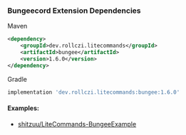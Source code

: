 ### Bungeecord Extension Dependencies
Maven
```xml
<dependency>
    <groupId>dev.rollczi.litecommands</groupId>
    <artifactId>bungee</artifactId>
    <version>1.6.0</version>
</dependency>
```
Gradle
```groovy
implementation 'dev.rollczi.litecommands:bungee:1.6.0'
```

#### Examples:
- [shitzuu/LiteCommands-BungeeExample](https://github.com/shitzuu/LiteCommands-BungeeExample)
